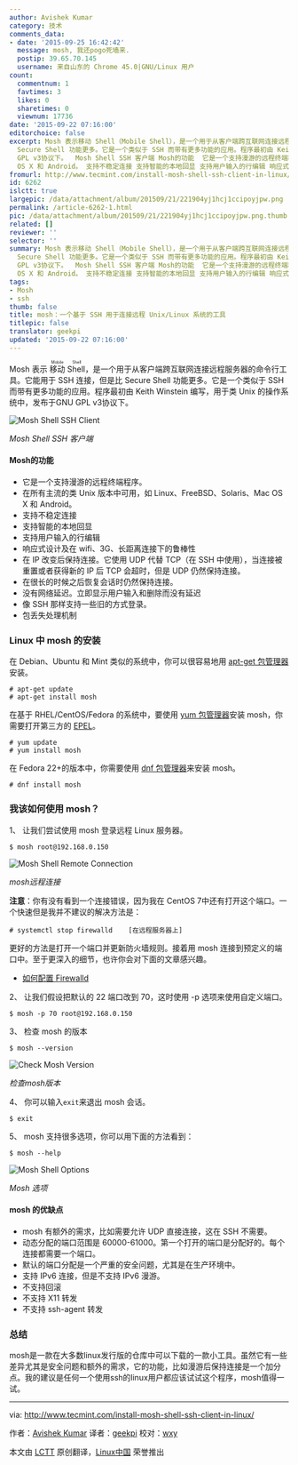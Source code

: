 ```yaml
---
author: Avishek Kumar
category: 技术
comments_data:
- date: '2015-09-25 16:42:42'
  message: mosh, 我还pogo死墙来.
  postip: 39.65.70.145
  username: 来自山东的 Chrome 45.0|GNU/Linux 用户
count:
  commentnum: 1
  favtimes: 3
  likes: 0
  sharetimes: 0
  viewnum: 17736
date: '2015-09-22 07:16:00'
editorchoice: false
excerpt: Mosh 表示移动 Shell（Mobile Shell），是一个用于从客户端跨互联网连接远程服务器的命令行工具。它能用于 SSH 连接，但是比
  Secure Shell 功能更多。它是一个类似于 SSH 而带有更多功能的应用。程序最初由 Keith Winstein 编写，用于类 Unix 的操作系统中，发布于GNU
  GPL v3协议下。  Mosh Shell SSH 客户端 Mosh的功能  它是一个支持漫游的远程终端程序。 在所有主流的类 Unix 版本中可用，如 Linux、FreeBSD、Solaris、Mac
  OS X 和 Android。 支持不稳定连接 支持智能的本地回显 支持用户输入的行编辑 响应式设计及在 wifi、3G、长距离
fromurl: http://www.tecmint.com/install-mosh-shell-ssh-client-in-linux/
id: 6262
islctt: true
largepic: /data/attachment/album/201509/21/221904yj1hcj1ccipoyjpw.png
permalink: /article-6262-1.html
pic: /data/attachment/album/201509/21/221904yj1hcj1ccipoyjpw.png.thumb.jpg
related: []
reviewer: ''
selector: ''
summary: Mosh 表示移动 Shell（Mobile Shell），是一个用于从客户端跨互联网连接远程服务器的命令行工具。它能用于 SSH 连接，但是比
  Secure Shell 功能更多。它是一个类似于 SSH 而带有更多功能的应用。程序最初由 Keith Winstein 编写，用于类 Unix 的操作系统中，发布于GNU
  GPL v3协议下。  Mosh Shell SSH 客户端 Mosh的功能  它是一个支持漫游的远程终端程序。 在所有主流的类 Unix 版本中可用，如 Linux、FreeBSD、Solaris、Mac
  OS X 和 Android。 支持不稳定连接 支持智能的本地回显 支持用户输入的行编辑 响应式设计及在 wifi、3G、长距离
tags:
- Mosh
- ssh
thumb: false
title: mosh：一个基于 SSH 用于连接远程 Unix/Linux 系统的工具
titlepic: false
translator: geekpi
updated: '2015-09-22 07:16:00'
---
```


Mosh 表示<ruby> 移动 Shell <rp>  （ </rp> <rt>  Mobile Shell </rt> <rp>  ） </rp></ruby>，是一个用于从客户端跨互联网连接远程服务器的命令行工具。它能用于 SSH 连接，但是比 Secure Shell 功能更多。它是一个类似于 SSH 而带有更多功能的应用。程序最初由 Keith Winstein 编写，用于类 Unix 的操作系统中，发布于GNU GPL v3协议下。


![Mosh Shell SSH Client](/data/attachment/album/201509/21/221904yj1hcj1ccipoyjpw.png)


*Mosh Shell SSH 客户端*


#### Mosh的功能


* 它是一个支持漫游的远程终端程序。
* 在所有主流的类 Unix 版本中可用，如 Linux、FreeBSD、Solaris、Mac OS X 和 Android。
* 支持不稳定连接
* 支持智能的本地回显
* 支持用户输入的行编辑
* 响应式设计及在 wifi、3G、长距离连接下的鲁棒性
* 在 IP 改变后保持连接。它使用 UDP 代替 TCP（在 SSH 中使用），当连接被重置或者获得新的 IP 后 TCP 会超时，但是 UDP 仍然保持连接。
* 在很长的时候之后恢复会话时仍然保持连接。
* 没有网络延迟。立即显示用户输入和删除而没有延迟
* 像 SSH 那样支持一些旧的方式登录。
* 包丢失处理机制


### Linux 中 mosh 的安装


在 Debian、Ubuntu 和 Mint 类似的系统中，你可以很容易地用 [apt-get 包管理器](http://www.tecmint.com/useful-basic-commands-of-apt-get-and-apt-cache-for-package-management/)安装。



```
# apt-get update 
# apt-get install mosh

```

在基于 RHEL/CentOS/Fedora 的系统中，要使用 [yum 包管理器](http://www.tecmint.com/20-linux-yum-yellowdog-updater-modified-commands-for-package-mangement/)安装 mosh，你需要打开第三方的 [EPEL](/article-2324-1.html)。



```
# yum update
# yum install mosh

```

在 Fedora 22+的版本中，你需要使用 [dnf 包管理器](http://www.tecmint.com/dnf-commands-for-fedora-rpm-package-management/)来安装 mosh。



```
# dnf install mosh

```

### 我该如何使用 mosh？


1、 让我们尝试使用 mosh 登录远程 Linux 服务器。



```
$ mosh root@192.168.0.150

```

![Mosh Shell Remote Connection](/data/attachment/album/201509/21/221905etj22azl76w26nrn.png)


*mosh远程连接*


**注意**：你有没有看到一个连接错误，因为我在 CentOS 7中还有打开这个端口。一个快速但是我并不建议的解决方法是：



```
# systemctl stop firewalld    [在远程服务器上]

```

更好的方法是打开一个端口并更新防火墙规则。接着用 mosh 连接到预定义的端口中。至于更深入的细节，也许你会对下面的文章感兴趣。


* [如何配置 Firewalld](http://www.tecmint.com/configure-firewalld-in-centos-7/)


2、 让我们假设把默认的 22 端口改到 70，这时使用 -p 选项来使用自定义端口。



```
$ mosh -p 70 root@192.168.0.150

```

3、 检查 mosh 的版本



```
$ mosh --version

```

![Check Mosh Version](/data/attachment/album/201509/21/221906ivwcvpv8bfzf68zc.png)


*检查mosh版本*


4、 你可以输入`exit`来退出 mosh 会话。



```
$ exit

```

5、 mosh 支持很多选项，你可以用下面的方法看到：



```
$ mosh --help

```

![Mosh Shell Options](/data/attachment/album/201509/21/221907wk1bnje0gld7i1pg.png)


*Mosh 选项*


#### mosh 的优缺点


* mosh 有额外的需求，比如需要允许 UDP 直接连接，这在 SSH 不需要。
* 动态分配的端口范围是 60000-61000。第一个打开的端口是分配好的。每个连接都需要一个端口。
* 默认的端口分配是一个严重的安全问题，尤其是在生产环境中。
* 支持 IPv6 连接，但是不支持 IPv6 漫游。
* 不支持回滚
* 不支持 X11 转发
* 不支持 ssh-agent 转发


### 总结


mosh是一款在大多数linux发行版的仓库中可以下载的一款小工具。虽然它有一些差异尤其是安全问题和额外的需求，它的功能，比如漫游后保持连接是一个加分点。我的建议是任何一个使用ssh的linux用户都应该试试这个程序，mosh值得一试。




---


via: <http://www.tecmint.com/install-mosh-shell-ssh-client-in-linux/>


作者：[Avishek Kumar](http://www.tecmint.com/author/avishek/) 译者：[geekpi](https://github.com/geekpi) 校对：[wxy](https://github.com/wxy)


本文由 [LCTT](https://github.com/LCTT/TranslateProject) 原创翻译，[Linux中国](https://linux.cn/) 荣誉推出